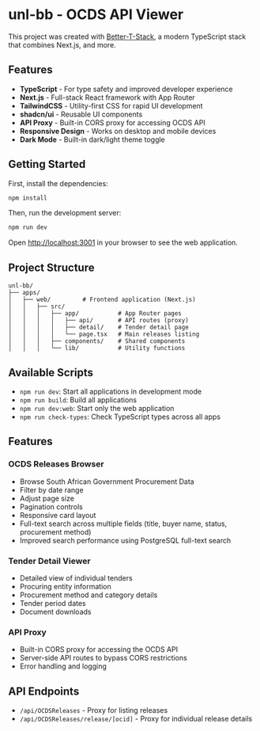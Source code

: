 # unl-bb - OCDS API Viewer

This project was created with [Better-T-Stack](https://github.com/AmanVarshney01/create-better-t-stack), a modern TypeScript stack that combines Next.js, and more.

## Features

- **TypeScript** - For type safety and improved developer experience
- **Next.js** - Full-stack React framework with App Router
- **TailwindCSS** - Utility-first CSS for rapid UI development
- **shadcn/ui** - Reusable UI components
- **API Proxy** - Built-in CORS proxy for accessing OCDS API
- **Responsive Design** - Works on desktop and mobile devices
- **Dark Mode** - Built-in dark/light theme toggle

## Getting Started

First, install the dependencies:

```bash
npm install
```

Then, run the development server:

```bash
npm run dev
```

Open [http://localhost:3001](http://localhost:3001) in your browser to see the web application.

## Project Structure

```
unl-bb/
├── apps/
│   ├── web/         # Frontend application (Next.js)
│   │   ├── src/
│   │   │   ├── app/           # App Router pages
│   │   │   │   ├── api/       # API routes (proxy)
│   │   │   │   ├── detail/    # Tender detail page
│   │   │   │   └── page.tsx   # Main releases listing
│   │   │   ├── components/    # Shared components
│   │   │   └── lib/           # Utility functions
```

## Available Scripts

- `npm run dev`: Start all applications in development mode
- `npm run build`: Build all applications
- `npm run dev:web`: Start only the web application
- `npm run check-types`: Check TypeScript types across all apps

## Features

### OCDS Releases Browser
- Browse South African Government Procurement Data
- Filter by date range
- Adjust page size
- Pagination controls
- Responsive card layout
- Full-text search across multiple fields (title, buyer name, status, procurement method)
- Improved search performance using PostgreSQL full-text search

### Tender Detail Viewer
- Detailed view of individual tenders
- Procuring entity information
- Procurement method and category details
- Tender period dates
- Document downloads

### API Proxy
- Built-in CORS proxy for accessing the OCDS API
- Server-side API routes to bypass CORS restrictions
- Error handling and logging

## API Endpoints

- `/api/OCDSReleases` - Proxy for listing releases
- `/api/OCDSReleases/release/[ocid]` - Proxy for individual release details
